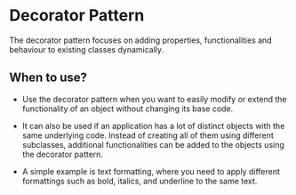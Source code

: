 # Decorator Pattern
The decorator pattern focuses on adding properties, functionalities and behaviour to existing classes dynamically.

## When to use?
- Use the decorator pattern when you want to easily modify or extend the functionality of an object without changing its base code.

- It can also be used if an application has a lot of distinct objects with the same underlying code. Instead of creating all of them using different subclasses, additional functionalities can be added to the objects using the decorator pattern.

- A simple example is text formatting, where you need to apply different formattings such as bold, italics, and underline to the same text.